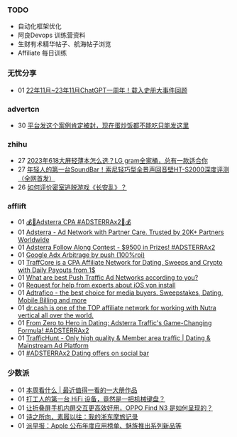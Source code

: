 ### TODO
-  自动化框架优化
-  阿良Devops 训练营资料
-  生财有术精华帖子、航海帖子浏览
-  Affiliate 每日训练

### 无忧分享
<!-- ruyo:START -->
-  01 [22年11月~23年11月ChatGPT一周年！载入史册大事件回顾](https://51.ruyo.net/18557.html)<!-- ruyo:END -->

### advertcn
<!-- advertcn:START -->
-  30 [平台发这个案例肯定被封，现在蛋炒饭都不能吃只能发这里](https://www.advertcn.com/forum.php?mod=viewthread&tid=113138)<!-- advertcn:END -->

### zhihu
<!-- zhihu:START -->
-  27 [2023年618大屏轻薄本怎么选？LG gram全家桶，总有一款适合你](http://zhuanlan.zhihu.com/p/632641888?utm_campaign=rss&utm_medium=rss&utm_source=rss&utm_content=title)
-  27 [年轻人的第一台SoundBar！索尼轻巧型全景声回音壁HT-S2000深度评测（全网首发）](http://zhuanlan.zhihu.com/p/630990296?utm_campaign=rss&utm_medium=rss&utm_source=rss&utm_content=title)
-  26 [如何评价密室逃脱游戏《长安乱》？](http://www.zhihu.com/question/563950552/answer/3045961312?utm_campaign=rss&utm_medium=rss&utm_source=rss&utm_content=title)<!-- zhihu:END -->

### afflift
<!-- afflift:START -->
-  01 [💰🎁Adsterra CPA #ADSTERRAx2🎁💰](https://afflift.com/f/threads/%F0%9F%92%B0%F0%9F%8E%81adsterra-cpa-adsterrax2%F0%9F%8E%81%F0%9F%92%B0.12163/)
-  01 [Adsterra - Ad Network with Partner Care. Trusted by 20K+ Partners Worldwide](https://afflift.com/f/threads/adsterra-ad-network-with-partner-care-trusted-by-20k-partners-worldwide.4462/)
-  01 [Adsterra Follow Along Contest - $9500 in Prizes! #ADSTERRAx2](https://afflift.com/f/threads/adsterra-follow-along-contest-9500-in-prizes-adsterrax2.11948/)
-  01 [Google Adx Arbitrage by push &lpar;100%roi&rpar;](https://afflift.com/f/threads/google-adx-arbitrage-by-push-100-roi.12165/)
-  01 [TraffCore is a CPA Affiliate Network for Dating, Sweeps and Crypto with Daily Payouts from 1$](https://afflift.com/f/threads/traffcore-is-a-cpa-affiliate-network-for-dating-sweeps-and-crypto-with-daily-payouts-from-1.8700/)
-  01 [What are best Push Traffic Ad Networks according to you?](https://afflift.com/f/threads/what-are-best-push-traffic-ad-networks-according-to-you.11953/)
-  01 [Request for help from experts about iOS vpn install](https://afflift.com/f/threads/request-for-help-from-experts-about-ios-vpn-install.12169/)
-  01 [Adtrafico - the best choice for media buyers. Sweepstakes, Dating, Mobile Billing and more](https://afflift.com/f/threads/adtrafico-the-best-choice-for-media-buyers-sweepstakes-dating-mobile-billing-and-more.4312/)
-  01 [dr.cash is one of the TOP affiliate network for working with Nutra vertical all over the world.](https://afflift.com/f/threads/dr-cash-is-one-of-the-top-affiliate-network-for-working-with-nutra-vertical-all-over-the-world.11669/)
-  01 [From Zero to Hero in Dating: Adsterra Traffic&#39;s Game-Changing Formula! #ADSTERRAx2](https://afflift.com/f/threads/from-zero-to-hero-in-dating-adsterra-traffics-game-changing-formula-adsterrax2.11962/)
-  01 [TrafficHunt - Only high quality &amp; Member area traffic | Dating &amp; Mainstream Ad Platform](https://afflift.com/f/threads/traffichunt-only-high-quality-member-area-traffic-dating-mainstream-ad-platform.10862/)
-  01 [#ADSTERRAx2 Dating offers on social bar](https://afflift.com/f/threads/adsterrax2-dating-offers-on-social-bar.12152/)<!-- afflift:END -->

### 少数派
<!-- sspai:START -->
-  01 [本周看什么 | 最近值得一看的一大册作品](https://sspai.com/post/84770)
-  01 [打工人的第一台 HiFi 设备，竟然是一把机械键盘？](https://sspai.com/post/84763)
-  01 [让折叠屏手机内屏交互更高效好用，OPPO Find N3 是如何呈现的？](https://sspai.com/post/84733)
-  01 [诗之所向，素履以往：我的浙东摩旅记录](https://sspai.com/post/84702)
-  01 [派早报：Apple 公布年度应用榜单、魅族推出系列新品等](https://sspai.com/post/84759)<!-- sspai:END -->
